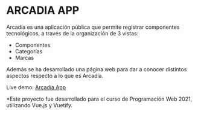 # ARCADIA APP

Arcadía es una aplicación pública que permite registrar componentes tecnológicos, a través de la organización de 3 vistas:
- Componentes
- Categorías
- Marcas

Además se ha desarrollado una página web para dar a conocer distintos aspectos respecto a lo que es Arcadía.

Live demo:
[Arcadia App](https://arcadia-site.netlify.app/)


*Este proyecto fue desarrollado para el curso de Programación Web 2021, utilizando Vue.js y Vuetify. 



